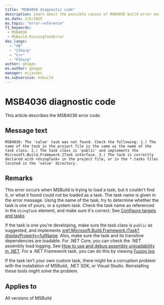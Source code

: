 ```yaml
---
title: "MSB4036 diagnostic code"
description: Learn about the possible causes of MSB4036 build error and get troubleshooting tips..
ms.date: 2/6/2025
ms.topic: "error-reference"
f1_keywords:
 - MSB4036
 - MSBuild.MissingTaskError
dev_langs:
  - "VB"
  - "CSharp"
  - "C++"
  - "FSharp"
author: ghogen
ms.author: ghogen
manager: mijacobs
ms.subservice: msbuild
---
```


# MSB4036 diagnostic code

<!-- :::ErrorDefinitionDescription::: -->
<!-- :::editable-content name="introDescription"::: -->
This article describes the MSB4036 error code.
<!-- :::editable-content-end::: -->

## Message text

`MSB4036: The 'value' task was not found. Check the following: 1.) The name of the task in the project file is the same as the name of the task class. 2.) The task class is 'public' and implements the Microsoft.Build.Framework.ITask interface. 3.) The task is correctly declared with <UsingTask> in the project file, or in the *.tasks files located in the 'value' directory.`

<!-- :::editable-content name="postOutputDescription"::: -->
## Remarks

This error occurs when MSBuild is trying to load a task, but it couldn't find it, or what it found could not be loaded as a task. The task name is given in the error message. Using the name of the task, try to determine whether the task is one of yours, or a system task. Check the task name as referenced in the `UsingTask` element, and make sure it's correct. See [Configure targets and tasks](../how-to-configure-targets-and-tasks.md#usingtask-attributes-and-task-parameters)

If the task is one you're developing, make sure the task class is `public` as suggested, and implements <xref:Microsoft.Build.Framework.ITask?displayProperty=fullName>. Also, make sure the task and its transitive dependencies are loadable.  For .NET Core, you can check the .NET assembly load logging. See [How to use and debug assembly unloadability in .NET](/dotnet/standard/assembly/unloadability). For a .NET Framework task, you can do this by viewing [Fusion log](/dotnet/framework/tools/fuslogvw-exe-assembly-binding-log-viewer).

If the task isn't your own custom task, there might be a corruption problem with the installation of MSBuild, .NET SDK, or Visual Studio. Reinstalling these tools might solve the problem.

<!-- :::editable-content-end::: -->
<!-- :::ErrorDefinitionDescription-end::: -->

## Applies to

All versions of MSBuild
